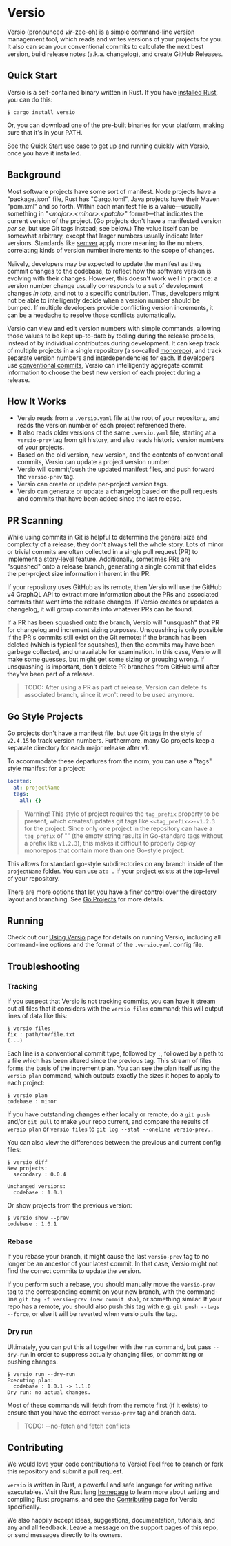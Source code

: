 # Versio

Versio (pronounced _vir_-zee-oh) is a simple command-line version
management tool, which reads and writes versions of your projects for
you. It also can scan your conventional commits to calculate the next
best version, build release notes (a.k.a. changelog), and create GitHub
Releases.

## Quick Start

Versio is a self-contained binary written in Rust. If you have
[installed Rust](https://www.rust-lang.org/tools/install), you can do
this:

```
$ cargo install versio
```

Or, you can download one of the pre-built binaries for your platform,
making sure that it's in your PATH.

See the [Quick Start](./docs/use_cases.md#quick-start) use case to get
up and running quickly with Versio, once you have it installed.

## Background

Most software projects have some sort of manifest. Node projects have a
"package.json" file, Rust has "Cargo.toml", Java projects have their
Maven "pom.xml" and so forth. Within each manifest file is a
value&mdash;usually something in "_&lt;major>.&lt;minor>.&lt;patch>_"
format&mdash;that indicates the current version of the project. (Go
projects don't have a manifested version _per se_, but use Git tags
instead; see below.) The value itself can be somewhat arbitrary, except
that larger numbers usually indicate later versions. Standards like
[semver](https://semver.org/) apply more meaning to the numbers,
correlating kinds of version number increments to the scope of changes.

Naïvely, developers may be expected to update the manifest as they
commit changes to the codebase, to reflect how the software version is
evolving with their changes. However, this doesn't work well in
practice: a version number change usually corresponds to a set of
development changes _in toto_, and not to a specific contribution. Thus,
developers might not be able to intelligently decide when a version
number should be bumped. If multiple developers provide conflicting
version increments, it can be a headache to resolve those conflicts
automatically.

Versio can view and edit version numbers with simple commands, allowing
those values to be kept up-to-date by tooling during the release
process, instead of by individual contributors during development. It
can keep track of multiple projects in a single repository (a so-called
[monorepo](https://en.wikipedia.org/wiki/Monorepo)), and track separate
version numbers and interdependencies for each. If developers use
[conventional commits](https://www.conventionalcommits.org/), Versio can
intelligently aggregate commit information to choose the best new
version of each project during a release.

## How It Works

- Versio reads from a `.versio.yaml` file at the root of your
  repository, and reads the version number of each project referenced
  there.
- It also reads older versions of the same `.versio.yaml` file, starting
  at a `versio-prev` tag from git history, and also reads historic
  version numbers of your projects.
- Based on the old version, new version, and the contents of
  conventional commits, Versio can update a project version number.
- Versio will commit/push the updated manifest files, and push forward
  the `versio-prev` tag.
- Versio can create or update per-project version tags.
- Versio can generate or update a changelog based on the pull requests
  and commits that have been added since the last release.

## PR Scanning

While using commits in Git is helpful to determine the general size and
complexity of a release, they don't always tell the whole story. Lots of
minor or trivial commits are often collected in a single pull request
(PR) to implement a story-level feature. Additionally, sometimes PRs are
"squashed" onto a release branch, generating a single commit that elides
the per-project size information inherent in the PR.

If your repository uses GitHub as its remote, then Versio will use the
GitHub v4 GraphQL API to extract more information about the PRs and
associated commits that went into the release changes. If Versio creates
or updates a changelog, it will group commits into whatever PRs can be
found.

If a PR has been squashed onto the branch, Versio will "unsquash" that
PR for changelog and increment sizing purposes. Unsquashing is only
possible if the PR's commits still exist on the Git remote: if the
branch has been deleted (which is typical for squashes), then the
commits may have been garbage collected, and unavailable for
examination. In this case, Versio will make some guesses, but might get
some sizing or grouping wrong. If unsquashing is important, don't delete
PR branches from GitHub until after they've been part of a release.

> TODO: After using a PR as part of release, Version can delete its
> associated branch, since it won't need to be used anymore.

## Go Style Projects

Go projects don't have a manifest file, but use Git tags in the style of
`v2.4.15` to track version numbers. Furthermore, many Go projects keep a
separate directory for each major release after v1.

To accommodate these departures from the norm, you can use a "tags"
style manifest for a project:

```yaml
located:
  at: projectName
  tags:
    all: {}
```

> Warning! This style of project requires the `tag_prefix` property to
> be present, which creates/updates git tags like
> `<<tag_prefix>>-v1.2.3` for the project. Since only one project in the
> repository can have a `tag_prefix` of "" (the empty string results in
> Go-standard tags without a prefix like `v1.2.3`), this makes it
> difficult to properly deploy monorepos that contain more than one
> Go-style project.

This allows for standard go-style subdirectories on any branch inside of
the `projectName` folder. You can use `at: .` if your project exists at
the top-level of your repository.

There are more options that let you have a finer control over the
directory layout and branching. See [Go Projects](./docs/gostyle.md) for more
details.

## Running

Check out our [Using Versio](docs/usage.md) page for details on running
Versio, including all command-line options and the format of the
`.versio.yaml` config file.

## Troubleshooting

### Tracking

If you suspect that Versio is not tracking commits, you can have it
stream out all files that it considers with the `versio files` command;
this will output lines of data like this:

```
$ versio files
fix : path/to/file.txt
(...)
```

Each line is a conventional commit type, followed by `:`, followed by a
path to a file which has been altered since the previous tag. This
stream of files forms the basis of the increment plan. You can see the
plan itself using the `versio plan` command, which outputs exactly the
sizes it hopes to apply to each project:

```
$ versio plan
codebase : minor
```

If you have outstanding changes either locally or remote, do a `git
push` and/or `git pull` to make your repo current, and compare the
results of `versio plan` or `versio files` to `git log --stat --oneline
versio-prev..`

You can also view the differences between the previous and current
config files:

```
$ versio diff
New projects:
  secondary : 0.0.4

Unchanged versions:
  codebase : 1.0.1
```

Or show projects from the previous version:

```
$ versio show --prev
codebase : 1.0.1
```

### Rebase

If you rebase your branch, it might cause the last `versio-prev` tag to
no longer be an ancestor of your latest commit. In that case, Versio
might not find the correct commits to update the version.

If you perform such a rebase, you should manually move the `versio-prev`
tag to the corresponding commit on your new branch, with the
command-line `git tag -f versio-prev (new commit sha)`, or something
similar. If your repo has a remote, you should also push this tag with
e.g. `git push --tags --force`, or else it will be reverted when versio
pulls the tag.

### Dry run

Ultimately, you can put this all together with the `run` command, but
pass `--dry-run` in order to suppress actually changing files, or
committing or pushing changes.

```
$ versio run --dry-run
Executing plan:
  codebase : 1.0.1 -> 1.1.0
Dry run: no actual changes.
```

Most of these commands will fetch from the remote first (if it exists)
to ensure that you have the correct `versio-prev` tag and branch data.

> TODO: --no-fetch and fetch conflicts

## Contributing

We would love your code contributions to Versio! Feel free to branch or
fork this repository and submit a pull request.

`versio` is written in Rust, a powerful and safe language for writing
native executables. Visit the Rust lang
[homepage](https://www.rust-lang.org/en-US/index.html) to learn more
about writing and compiling Rust programs, and see the
[Contributing](docs/contributing.md) page for Versio specifically.

We also happily accept ideas, suggestions, documentation, tutorials, and
any and all feedback. Leave a message on the support pages of this repo,
or send messages directly to its owners.
